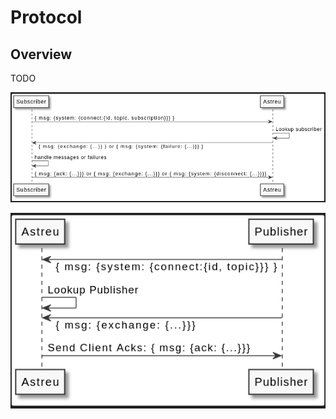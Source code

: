 # Protocol

## Overview
TODO

![Subscribe](diagrams/subscriber.png)

![Publish](diagrams/publisher.png)

